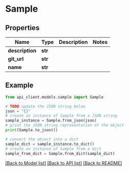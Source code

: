# Sample


## Properties

Name | Type | Description | Notes
------------ | ------------- | ------------- | -------------
**description** | **str** |  | 
**git_url** | **str** |  | 
**name** | **str** |  | 

## Example

```python
from api_client.models.sample import Sample

# TODO update the JSON string below
json = "{}"
# create an instance of Sample from a JSON string
sample_instance = Sample.from_json(json)
# print the JSON string representation of the object
print(Sample.to_json())

# convert the object into a dict
sample_dict = sample_instance.to_dict()
# create an instance of Sample from a dict
sample_from_dict = Sample.from_dict(sample_dict)
```
[[Back to Model list]](../README.md#documentation-for-models) [[Back to API list]](../README.md#documentation-for-api-endpoints) [[Back to README]](../README.md)


